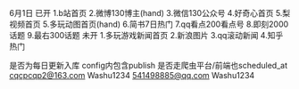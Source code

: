 6月1日
    已开
    1.b站首页
    2.微博130博主(hand)
    3.微信130公众号
    4.好奇心首页
    5.梨视频首页
    5.多玩动图首页(hand)
    6.简书7日热门
    7.qq看点200看点号
    8.即刻2000话题
    9.最右300话题
    未开
    1.多玩游戏新闻首页
    2.新浪图片
    3.qq滚动新闻
    4.知乎热门


是否为每日更新入库
config内包含publish
是否走爬虫平台/前端也scheduled_at
cqcpcqp2@163.com Washu1234
541498885@qq.com Washu1234